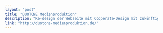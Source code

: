 ```yaml
---
layout: "post"
title: "DUOTONE Medienproduktion"
description: "Re-design der Webseite mit Cooperate-Design mit zukünftiger Blog-Funktion"
link: "http://duotone-medienproduktion.de/"
---
```

